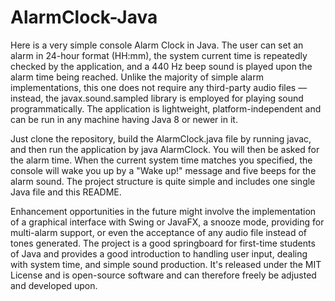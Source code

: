 # AlarmClock-Java
Here is a very simple console Alarm Clock in Java. The user can set an alarm in 24-hour format (HH:mm), the system current time is repeatedly checked by the application, and a 440 Hz beep sound is played upon the alarm time being reached. Unlike the majority of simple alarm implementations, this one does not require any third-party audio files — instead, the javax.sound.sampled library is employed for playing sound programmatically. The application is lightweight, platform-independent and can be run in any machine having Java 8 or newer in it.

Just clone the repository, build the AlarmClock.java file by running javac, and then run the application by java AlarmClock. You will then be asked for the alarm time. When the current system time matches you specified, the console will wake you up by a "Wake up!" message and five beeps for the alarm sound. The project structure is quite simple and includes one single Java file and this README.

Enhancement opportunities in the future might involve the implementation of a graphical interface with Swing or JavaFX, a snooze mode, providing for multi-alarm support, or even the acceptance of any audio file instead of tones generated. The project is a good springboard for first-time students of Java and provides a good introduction to handling user input, dealing with system time, and simple sound production. It's released under the MIT License and is open-source software and can therefore freely be adjusted and developed upon.
